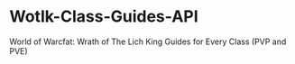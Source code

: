 # Wotlk-Class-Guides-API
World of Warcfat: Wrath of The Lich King Guides for Every Class (PVP and PVE)
